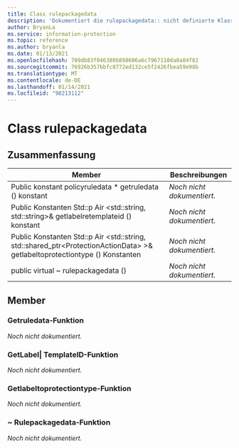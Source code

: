 ```yaml
---
title: Class rulepackagedata
description: 'Dokumentiert die rulepackagedata:: nicht definierte Klasse des Microsoft Information Protection (MIP) SDK.'
author: BryanLa
ms.service: information-protection
ms.topic: reference
ms.author: bryanla
ms.date: 01/13/2021
ms.openlocfilehash: 709db83f046380b898606a6c7967110da0a84f82
ms.sourcegitcommit: 76926b357bbfc8772ed132ce5f2426fbea59e98b
ms.translationtype: MT
ms.contentlocale: de-DE
ms.lasthandoff: 01/14/2021
ms.locfileid: "98213112"
---
```

# <a name="class-rulepackagedata"></a>Class rulepackagedata 
  
## <a name="summary"></a>Zusammenfassung
 Member                        | Beschreibungen                                
--------------------------------|---------------------------------------------
Public konstant policyruledata * getruledata () konstant  | _Noch nicht dokumentiert._
Public Konstanten Std::p Air \<std::string, std::string\>& getlabelretemplateid () konstant  | _Noch nicht dokumentiert._
Public Konstanten Std::p Air \<std::string, std::shared_ptr\<ProtectionActionData\> \>& getlabeltoprotectiontype () Konstanten  | _Noch nicht dokumentiert._
public virtual ~ rulepackagedata ()  | _Noch nicht dokumentiert._
  
## <a name="members"></a>Member
  
### <a name="getruledata-function"></a>Getruledata-Funktion
_Noch nicht dokumentiert._

  
### <a name="getlabeltotemplateid-function"></a>GetLabel| TemplateID-Funktion
_Noch nicht dokumentiert._

  
### <a name="getlabeltoprotectiontype-function"></a>Getlabeltoprotectiontype-Funktion
_Noch nicht dokumentiert._

  
### <a name="rulepackagedata-function"></a>~ Rulepackagedata-Funktion
_Noch nicht dokumentiert._
